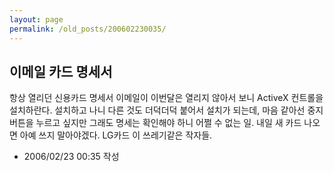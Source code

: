 ```yaml
---
layout: page
permalink: /old_posts/200602230035/
---
```


## 이메일 카드 명세서

항상 열리던 신용카드 명세서 이메일이 이번달은 열리지 않아서 보니 ActiveX 컨트롤을 설치하란다.
설치하고 나니 다른 것도 더덕더덕 붙어서 설치가 되는데, 마음 같아선 중지 버튼을 누르고 싶지만 그래도 명세는 확인해야 하니 어쩔 수 없는 일.
내일 새 카드 나오면 아예 쓰지 말아야겠다. LG카드 이 쓰레기같은 작자들.




- 2006/02/23 00:35 작성
